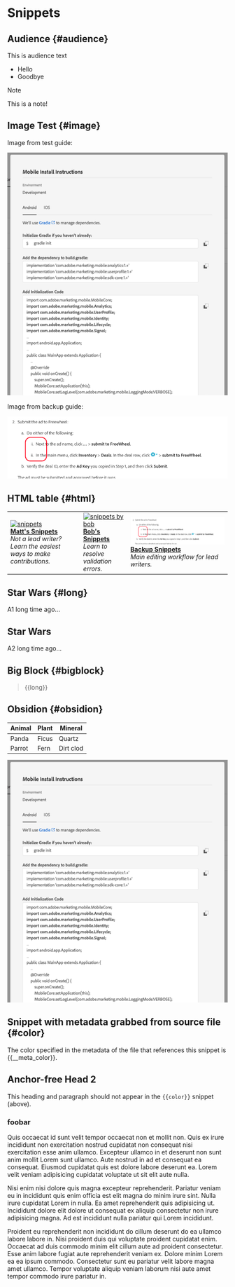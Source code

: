 # Snippets

## Audience {#audience}

This is audience text

* Hello
* Goodbye

>[!NOTE]
>This is a note!

## Image Test {#image}

Image from test guide:

![Android](/help/test-guide/assets/android.png)

Image from backup guide:

![bullets](/help/backup-guide/assets/bullet-lists.png)

## HTML table {#html}

<table style="table-layout:fixed">
<tr>
  <td>
    <a href="snippets.md">
      <img alt="snippets" src="assets/package.png">
    </a>
    <div>
    <a href="snippets.md"><strong>Matt's Snippets</strong></a>
    </div>
    <em>Not a lead writer? Learn the easiest ways to make contributions.</em>
    <br>
  </td>
  <td>
    <a href="snippets-bob.md">
      <img alt="snippets by bob" src="assets/package.png">
    </a>
    <div>
    <a href="/help/test-guide/snippets-bob.md"><strong>Bob's Snippets</strong></a>
    </div>
    <em>Learn to resolve validation errors.</em>
    <br>
  </td>
  <td>
    <a href="snippets-bob.md">
      <img alt="snippets by bob" src="/help/backup-guide/assets/bullet-lists.png">
    </a>
    <div>
    <a href="/help/backup-guide/backup-snippets.md"><strong>Backup Snippets</strong></a>
    </div>
    <em>Main editing workflow for lead writers.</em>
    <br>
  </td>
</tr>
</table>

## Star Wars {#long}

A1 long time ago... 

## Star Wars

A2 long time ago... 


## Big Block {#bigblock}

>{{long}} 

## Obsidion {#obsidion}

|Animal | Plant | Mineral |
|--- |--- |--- |
|Panda | Ficus | Quartz |
|Parrot | Fern | Dirt clod |

![alt text](/help/test-guide/assets/android.png)

## Snippet with metadata grabbed from source file {#color}

The color specified in the metadata of the file that references this snippet is {{__meta_color}}.

## Anchor-free Head 2

This heading and paragraph should not appear in the `{{color}}` snippet (above).

### foobar

Quis occaecat id sunt velit tempor occaecat non et mollit non. Quis ex irure incididunt non exercitation nostrud cupidatat non consequat nisi exercitation esse anim ullamco. Excepteur ullamco in et deserunt non sunt anim mollit Lorem sunt ullamco. Aute nostrud in ad et consequat ea consequat. Eiusmod cupidatat quis est dolore labore deserunt ea. Lorem velit veniam adipisicing cupidatat voluptate ut sit elit aute nulla.
  
Nisi enim nisi dolore quis magna excepteur reprehenderit. Pariatur veniam eu in incididunt quis enim officia est elit magna do minim irure sint. Nulla irure cupidatat Lorem in nulla. Ea amet reprehenderit quis adipisicing ut. Incididunt dolore elit dolore ut consequat ex aliquip consectetur non irure adipisicing magna. Ad est incididunt nulla pariatur qui Lorem incididunt.
  
Proident eu reprehenderit non incididunt do cillum deserunt do ea ullamco labore labore in. Nisi proident duis qui voluptate proident cupidatat enim. Occaecat ad duis commodo minim elit cillum aute ad proident consectetur. Esse anim labore fugiat aute reprehenderit veniam ex. Dolore minim Lorem ea ea ipsum commodo. Consectetur sunt eu pariatur velit labore magna amet ullamco. Tempor voluptate aliquip veniam laborum nisi aute amet tempor commodo irure pariatur in.
